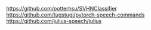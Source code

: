 https://github.com/potterhsu/SVHNClassifier
https://github.com/tugstugi/pytorch-speech-commands
https://github.com/julius-speech/julius
